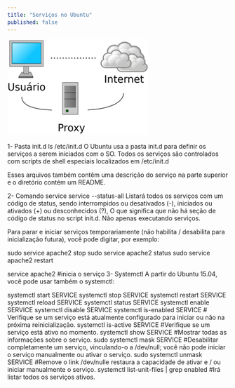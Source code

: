 ```yaml
---
title: "Serviços no Ubuntu"
published: false
---
```


![alt text](https://raw.githubusercontent.com/fabiodamas/fabiodamas.github.io/master/_posts/images/proxy.png "Docker Cheat Sheet")  

1- Pasta init.d
ls /etc/init.d
O Ubuntu usa a pasta init.d  para definir os serviços a serem iniciados com o SO.   Todos os serviços são controlados com scripts de shell especiais localizados em /etc/init.d

Esses arquivos também contêm uma descrição do serviço na parte superior e o diretório contém um README.

2- Comando service
service --status-all
Listará todos os serviços com um código de status, sendo interrompidos ou desativados (-), iniciados ou ativados (+) ou desconhecidos (?), O que significa que não há seção de código de status no script init.d. Não apenas executando serviços.

Para parar e iniciar serviços temporariamente (não habilita / desabilita para inicialização futura), você pode digitar, por exemplo:

sudo service apache2 stop
sudo service apache2 status
sudo service apache2 restart
 
service apache2 #inicia o serviço
3- Systemctl
A partir do Ubuntu 15.04, você pode usar também o systemctl:

systemctl start SERVICE 
systemctl stop SERVICE
systemctl restart SERVICE 
systemctl reload SERVICE 
systemctl status SERVICE
systemctl enable SERVICE 
systemctl disable SERVICE
systemctl is-enabled SERVICE # Verifique se um serviço está atualmente configurado para iniciar ou não na próxima reinicialização.
systemctl is-active SERVICE #Verifique se um serviço está ativo no momento.
systemctl show SERVICE #Mostrar todas as informações sobre o serviço.
sudo systemctl mask SERVICE  #Desabilitar completamente um serviço, vinculando-o a /dev/null; você não pode iniciar o serviço manualmente ou ativar o serviço.
sudo systemctl unmask SERVICE #Remove o link /dev/nulle restaura a capacidade de ativar e / ou iniciar manualmente o serviço.
systemctl list-unit-files | grep enabled #Irá listar todos os serviços ativos.
 